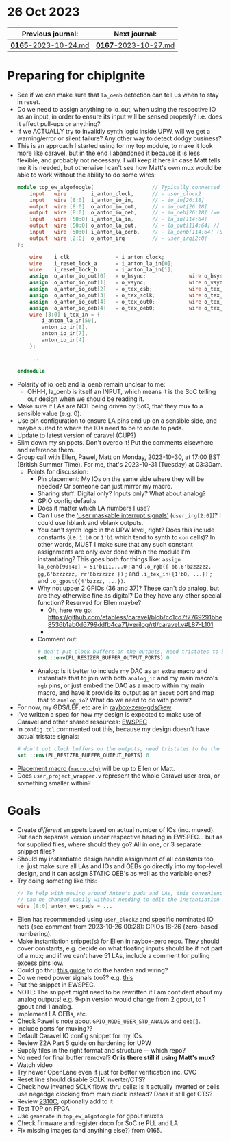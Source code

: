 # 26 Oct 2023

| Previous journal: | Next journal: |
|-|-|
| [**0165**-2023-10-24.md](./0165-2023-10-24.md) | [**0167**-2023-10-27.md](./0167-2023-10-27.md) |

# Preparing for chipIgnite

*   See if we can make sure that `la_oenb` detection can tell us when to stay in reset.
*   Do we need to assign anything to io_out, when using the respective IO as an input, in order to ensure its input will be sensed properly? i.e. does it affect pull-ups or anything?
*   If we ACTUALLY try to invalidly synth logic inside UPW, will we get a warning/error or silent failure? Any other way to detect dodgy business?
*   This is an approach I started using for my top module, to make it look more like caravel, but in the end I abandoned it because it is less flexible, and probably not necessary. I will keep it here in case Matt tells me it is needed, but otherwise I can't see how Matt's own mux would be able to work without the ability to do some wires:
    ```verilog
    module top_ew_algofoogle(                   // Typically connected to...
        input   wire        i_anton_clock,      // - user_clock2
        input   wire [8:0]  i_anton_io_in,      // - io_in[26:18]
        output  wire [8:0]  o_anton_io_out,     // - io_out[26:18]
        output  wire [8:0]  o_anton_io_oeb,     // - io_oeb[26:18] (we drive this)
        input   wire [50:0] i_anton_la_in,      // - la_in[114:64]
        output  wire [50:0] o_anton_la_out,     // - la_out[114:64] // UNUSED
        input   wire [50:0] i_anton_la_oenb,    // - la_oenb[114:64] (SoC drives this)
        output  wire [2:0]  o_anton_irq         // - user_irq[2:0]
    );

        wire    i_clk               = i_anton_clock;
        wire    i_reset_lock_a      = i_anton_la_in[0];
        wire    i_reset_lock_b      = i_anton_la_in[1];
        assign  o_anton_io_out[0]   = o_hsync;              wire o_hsync;
        assign  o_anton_io_out[1]   = o_vsync;              wire o_vsync;
        assign  o_anton_io_out[2]   = o_tex_csb;            wire o_tex_csb;
        assign  o_anton_io_out[3]   = o_tex_sclk;           wire o_tex_sclk;
        assign  o_anton_io_out[4]   = o_tex_out0;           wire o_tex_out0;
        assign  o_anton_io_oeb[4]   = o_tex_oeb0;           wire o_tex_oeb0;
        wire [3:0] i_tex_in = {
            i_anton_la_in[50],
            anton_io_in[8],
            anton_io_in[7],
            anton_io_in[4]
        };

        ...

    endmodule
    ```
*   Polarity of io_oeb and la_oenb remain unclear to me:
    *   OHHH, la_oenb is itself an INPUT, which means it is the SoC telling our design when we should be reading it.
*   Make sure if LAs are NOT being driven by SoC, that they mux to a sensible value (e.g. 0).
*   Use pin configuration to ensure LA pins end up on a sensible side, and maybe suited to where the IOs need to be to route to pads.
*   Update to latest version of caravel (CUP?)
*   Slim down my snippets. Don't overdo it! Put the comments elsewhere and reference them.
*   Group call with Ellen, Pawel, Matt on Monday, 2023-10-30, at 17:00 BST (British Summer Time). For me, that's 2023-10-31 (Tuesday) at 03:30am.
    *   Points for discussion:
        *   Pin placement: My IOs on the same side where they will be needed? Or someone can just mirror my macro.
        *   Sharing stuff: Digital only? Inputs only? What about analog?
        *   GPIO config defaults
        *   Does it matter which LA numbers I use?
        *   Can I use the ['user maskable interrupt signals'](https://github.com/efabless/spm_user_project_wrapper/blob/751ca75601499ad06338362dc4621cc0b7261426/verilog/rtl/user_project_wrapper.v#L77-L78) (`user_irg[2:0]`)? I could use hblank and vblank outputs.
        *   You can't synth logic in the UPW level, right? Does this include constants (i.e. `1'b0` or `1'b1` which tend to synth to `con` cells)? In other words, MUST I make sure that any such constant assignments are only ever done within the module I'm instantiating? This goes both for things like: `assign la_oenb[90:40] = 51'b111....0` ; and `.o_rgb({ bb,6'bzzzzzz, gg,6'bzzzzzz, rr'6bzzzzzz })` ; and `.i_tex_in({1'b0, ...})` ; and `.o_gpout({4'bzzzz, ...})`.
        *   Why not upper 2 GPIOs (36 and 37)? These can't do analog, but are they otherwise fine as digital? Do they have any other special function? Reserved for Ellen maybe?
            *   Oh, here we go: https://github.com/efabless/caravel/blob/cc1cd7f7769291bbe8536b1ab0d6799ddfb4ca71/verilog/rtl/caravel.v#L87-L101
            *   
        *   Comment out:
            ```tcl
            # don't put clock buffers on the outputs, need tristates to be the final cells
            set ::env(PL_RESIZER_BUFFER_OUTPUT_PORTS) 0
            ```
        *   Analog: Is it better to include my DAC as an extra macro and instantiate that to join with both `analog_io` and my main macro's `rgb` pins, or just embed the DAC as a macro within my main macro, and have it provide its output as an `inout` port and map that to `analog_io`? What do we need to do with power?
*   For now, my GDS/LEF, etc are in [raybox-zero-gds@ew](https://github.com/algofoogle/raybox-zero-gds/tree/ew)
*   I've written a spec for how my design is expected to make use of Caravel and other shared resources: [EWSPEC](https://github.com/algofoogle/raybox-zero/blob/ew/doc/EWSPEC.md)
*   In `config.tcl` commented out this, because my design doesn't have actual tristate signals:
    ```tcl
    # don't put clock buffers on the outputs, need tristates to be the final cells
    set ::env(PL_RESIZER_BUFFER_OUTPUT_PORTS) 0
    ```
*   [Placement macro (`macro.cfg`)](https://caravel-harness.readthedocs.io/en/latest/quick-start.html#placement-macro) will be up to Ellen or Matt.
*   Does `user_project_wrapper.v` represent the whole Caravel user area, or something smaller within?

# Goals

*   Create *different* snippets based on actual number of IOs (inc. muxed). Put each separate version under respective heading in EWSPEC... but as for supplied files, where should they go? All in one, or 3 separate snippet files?
*   Should my instantiated design handle assignment of all *constants* too, i.e. just make sure all LAs and IOs and OEBs go directly into my top-level design, and it can assign STATIC OEB's as well as the variable ones?
*   Try doing someting like this:
    ```verilog
    // To help with moving around Anton's pads and LAs, this convenience mapping
    // can be changed easily without needing to edit the instantiation below:
    wire [8:0] anton_ext_pads = ...
    ```
*   Ellen has recommended using `user_clock2` and specific nominated IO nets (see comment from 2023-10-26 00:28): GPIOs 18-26 (zero-based numbering).
*   Make instantiation snippet(s) for Ellen in raybox-zero repo. They should cover constants, e.g. decide on what floating inputs should be if not part of a mux; and if we can't have 51 LAs, include a comment for pulling excess pins low.
*   Could go thru [this guide](https://caravel-harness.readthedocs.io/en/latest/quick-start.html) to do the harden and wiring?
*   Do we need power signals too?? e.g. [this](https://github.com/efabless/spm_user_project_wrapper/blob/751ca75601499ad06338362dc4621cc0b7261426/verilog/rtl/user_project_wrapper.v#L86-L89)
*   Put the snippet in EWSPEC.
*   NOTE: The snippet might need to be rewritten if I am confident about my analog outputs! e.g. 9-pin version would change from 2 gpout, to 1 gpout and 1 analog.
*   Implement LA OEBs, etc.
*   Check Pawel's note about `GPIO_MODE_USER_STD_ANALOG` and `oeb[]`.
*   Include ports for muxing??
*   Default Caravel IO config snippet for my IOs
*   Review Z2A Part 5 guide on hardening for UPW
*   Supply files in the right format and structure -- which repo?
*   No need for final buffer removal? **Or is there still if using Matt's mux?**
*   Watch video
*   Try newer OpenLane even if just for better verification inc. CVC
*   Reset line should disable SCLK inverter/CTS?
*   Check how inverted SCLK flows thru cells: Is it actually inverted or cells use negedge clocking from main clock instead? Does it still get CTS?
*   Review [2310C](tips/2310C.md), optionally add to it
*   Test TOP on FPGA
*   Use `generate` in `top_ew_algofoogle` for gpout muxes
*   Check firmware and register doco for SoC re PLL and LA
*   Fix missing images (and anything else?) from 0165.


